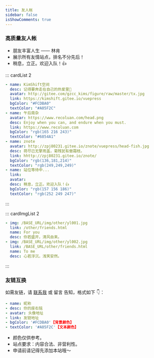 ```yaml
---
title: 友人帐
sidebar: false
isShowComments: true
---
```


<Boxx />

### 高质量友人帐

- 朋友丰富人生 —— 林肯
- 展示所有友情站点，排名不分先后！
- 稍息，立正。欢迎入队！👍

::: cardList 2

```yaml
- name: KimShift空间
  desc: 记得要奔走在自己的热爱里🌹
  avatar: http://gitee.com/gzcc_kims/figure/raw/master/tx.jpg
  link: https://kimshift.gitee.io/vuepress
  bgColor: "#FCDBA0"
  textColor: "#A05F2C"
- name: 午后南杂
  avatar: https://www.recoluan.com/head.png
  desc: Enjoy when you can, and endure when you must.
  link: https://www.recoluan.com
  bgColor: "rgb(165 216 243)"
  textColor: "#6854A1"
- name: znote
  avatar: http://zpj80231.gitee.io/znote/vuepress/head-fish.jpg
  desc: 荷尽已无擎雨盖，菊残犹有傲霜枝。
  link: hhttp://zpj80231.gitee.io/znote/
  bgColor: "rgb(136,181,214)"
  textColor: "rgb(249,249,249)"
- name: 站位等待中...
  link:
  avatar:
  desc: 稍息，立正。欢迎入队！👍
  bgColor: "rgb(157 156 186)"
  textColor: "rgb(252 249 247)"
```

:::

::: cardImgList 2

```yaml
- img: /BASE_URL/img/other/yl001.jpg
  link: /other/friends.html
  name: For you
  desc: 你若盛开，清风自来。
- img: /BASE_URL/img/other/yl002.jpg
  link: /BASE_URL/other/friends.html
  name: To me
  desc: 心若浮沉，浅笑安然。
```

:::

### 友链互换

如需友链，请 [联系我](tencent://message/?Menu=yes&uin=710429093&Service=300&sigT=45a1e5847943b64c6ff3990f8a9e644d2b31356cb0b4ac6b24663a3c8dd0f8aa12a595b1714f9d45) 或 <a> 留言 </a> 告知，格式如下 👇：

```yaml
- name: 昵称
- desc: 你的座右铭
- avatar: 头像地址
- link: 友链地址
- bgColor: '#FCDBA0'【背景颜色】
- textColor: '#A05F2C'【文本颜色】
```

- 颜色仅供参考。
- 站点要求：内容合法、非营利性。
- 申请前请记得先添加本站哦～

